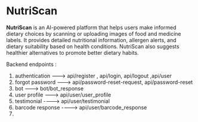 # NutriScan
**NutriScan** is an AI-powered platform that helps users make informed dietary choices by scanning or uploading images of food and medicine labels. It provides detailed nutritional information, allergen alerts, and dietary suitability based on health conditions. NutriScan also suggests healthier alternatives to promote better dietary habits.

Backend endpoints :
1. authentication ---> api/register , api/login, api/logout ,api/user
2. forgot password ---> api/password-reset-request, api/password-reset
3. bot ---> bot/bot_response
4. user profile ---> api/user/user_profile
5. testimonial ----> api/user/testimonial
6. barcode response ----> api/user/barcode_response
7. 
